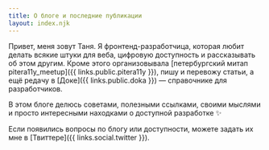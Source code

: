```yaml
---
title: О блоге и последние публикации
layout: index.njk
---
```



Привет, меня зовут Таня. Я фронтенд-разработчица, которая любит делать всякие штуки для веба, цифровую доступность и рассказывать об этом другим. Кроме этого организовывала [петербургский митап pitera11y_meetup]({{ links.public.pitera11y }}), пишу и перевожу статьи, а ещё редачу в [Доке]({{ links.public.doka }}) — справочнике для разработчиков.

В этом блоге делюсь советами, полезными ссылками, своими мыслями и просто интересными находками о доступной разработке ✨

Если появились вопросы по блогу или доступности, можете задать их мне в [Твиттере]({{ links.social.twitter }}).